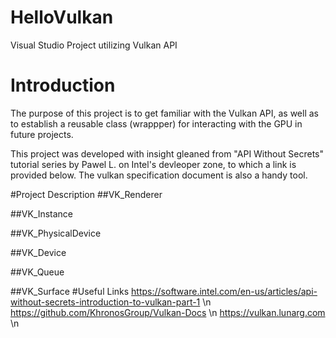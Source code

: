 # HelloVulkan
Visual Studio Project utilizing Vulkan API

# Introduction

The purpose of this project is to get familiar with the Vulkan API, as well as to establish a reusable class (wrappper) for interacting
with the GPU in future projects.

This project was developed with insight gleaned from "API Without Secrets" tutorial series by Pawel L. on Intel's devleoper zone, to which a link is provided below.  The vulkan specification document is also a handy tool.

#Project Description
##VK_Renderer

##VK_Instance

##VK_PhysicalDevice

##VK_Device

##VK_Queue

##VK_Surface
#Useful Links
https://software.intel.com/en-us/articles/api-without-secrets-introduction-to-vulkan-part-1 \n
https://github.com/KhronosGroup/Vulkan-Docs \n
https://vulkan.lunarg.com \n
